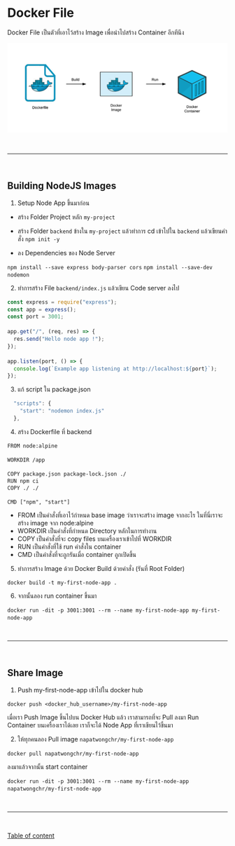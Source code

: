 # Docker File

Docker File เป็นตัวที่เอาไว้สร้าง Image เพื่อนำไปสร้าง Container อีกทีนึง

![Docker File](./images/docker-file.png)

<br><hr><br>

## Building NodeJS Images

1. Setup Node App ขึ้นมาก่อน

- สร้าง Folder Project หลัก `my-project`

- สร้าง Folder `backend` ข้างใน `my-project` แล้วทำการ cd เข้าไปใน `backend` แล้วเขียนคำสั่ง `npm init -y`

- ลง Dependencies ของ Node Server

`npm install --save express body-parser cors`
`npm install --save-dev nodemon`

2. ทำการสร้าง File `backend/index.js` แล้วเขียน Code server ลงไป

```javascript
const express = require("express");
const app = express();
const port = 3001;

app.get("/", (req, res) => {
  res.send("Hello node app !");
});

app.listen(port, () => {
  console.log(`Example app listening at http://localhost:${port}`);
});
```

3. แก้ script ใน package.json

```javascript
  "scripts": {
    "start": "nodemon index.js"
  },
```

4. สร้าง Dockerfile ที่ backend

```
FROM node:alpine

WORKDIR /app

COPY package.json package-lock.json ./
RUN npm ci
COPY ./ ./

CMD ["npm", "start"]
```

- FROM เป็นคำสั่งที่เอาไว้กำหนด base image ว่าเราจะสร้าง image จากอะไร ในที่นี่เราจะสร้าง image จาก node:alpine
- WORKDIR เป็นคำสั่งที่กำหนด Directory หลักในการทำงาน
- COPY เป็นคำสั่งที่จะ copy files บนเครื่องเราเข้าไปที่ WORKDIR
- RUN เป็นคำสั่งที่ใช้ run คำสั่งใน container
- CMD เป็นคำสั่งที่จะถูกรันเมื่อ container ถูกเปิดขึ้น

5. ทำการสร้าง Image ด้วย Docker Build ด้วยคำสั่ง (รันที่ Root Folder)

```
docker build -t my-first-node-app .
```

6. จากนั้นลอง run container ขึ้นมา

`docker run -dit -p 3001:3001 --rm --name my-first-node-app my-first-node-app`

<br><hr><br>

## Share Image

1. Push my-first-node-app เข้าไปใน docker hub

```
docker push <docker_hub_username>/my-first-node-app
```

เมื่อเรา Push Image ขึ้นไปบน Docker Hub แล้ว เราสามารถที่จะ Pull ลงมา Run Container บนเครื่องเราได้เลย เราก็จะได้ Node App ที่เราเขียนไว้ขึ้นมา

2. ให้ทุกคนลอง Pull image `napatwongchr/my-first-node-app`

`docker pull napatwongchr/my-first-node-app`

ลงมาแล้วจากนั้น start container

`docker run -dit -p 3001:3001 --rm --name my-first-node-app napatwongchr/my-first-node-app`

<br><hr><br>

[Table of content](https://github.com/napatwongchr/intro-to-container)

